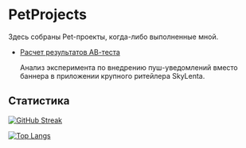 # PetProjects
 Здесь собраны Pet-проекты, когда-либо выполненные мной.
 
- [Расчет результатов АВ-теста](https://github.com/LenaIkra/PetProjects/tree/main/АВ-тест)

  Анализ эксперимента по внедрению пуш-уведомлений вместо баннера в приложении крупного ритейлера SkyLenta.

## Статистика

[![GitHub Streak](http://github-readme-streak-stats.herokuapp.com?user=LenaIkra&theme=dark&background=000000)](https://git.io/streak-stats)

[![Top Langs](https://github-readme-stats.vercel.app/api/top-langs/?username=LenaIkra)](https://github.com/anuraghazra/github-readme-stats)
